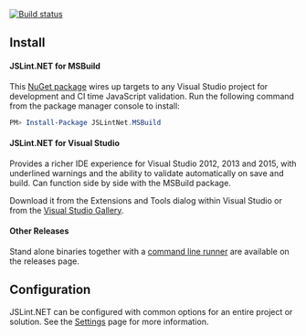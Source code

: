[![Build status](https://ci.appveyor.com/api/projects/status/o20i7mcihb9uldn3?svg=true)](https://ci.appveyor.com/project/benquarmby/jslintnet)

## Install

#### JSLint.NET for MSBuild

This [NuGet package](https://www.nuget.org/packages/JSLintNet.MSBuild/) wires up targets to any Visual Studio project for development and CI time JavaScript validation. Run the following command from the package manager console to install:

```PowerShell
PM> Install-Package JSLintNet.MSBuild
```

#### JSLint.NET for Visual Studio

Provides a richer IDE experience for Visual Studio 2012, 2013 and 2015, with underlined warnings and the ability to validate automatically on save and build. Can function side by side with the MSBuild package.

Download it from the Extensions and Tools dialog within Visual Studio or from the [Visual Studio Gallery](http://visualstudiogallery.msdn.microsoft.com/ede12aa8-0f80-4e6f-b15c-7a8b3499370e).

#### Other Releases

Stand alone binaries together with a [command line runner](https://github.com/benquarmby/jslintnet/wiki/Console-Options) are available on the releases page.

## Configuration

JSLint.NET can be configured with common options for an entire project or solution. See the [Settings](https://github.com/benquarmby/jslintnet/wiki/JSLint.NET-Settings) page for more information.
